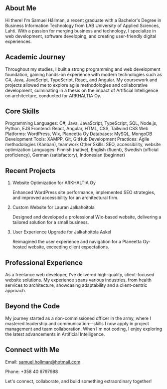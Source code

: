 ## About Me

Hi there! I'm Samuel Hållman, a recent graduate with a Bachelor's Degree in Business Information Technology from LAB University of Applied Sciences, Lahti. With a passion for merging business and technology, I specialize in web development, software developing, and creating user-friendly digital experiences.

## Academic Journey

Throughout my studies, I built a strong programming and web development foundation, gaining hands-on experience with modern technologies such as C#, Java, JavaScript, TypeScript, React, and Angular. My coursework and projects allowed me to explore agile methodologies and collaborative development, culminating in a thesis on the impact of Artificial Intelligence on architecture, conducted for ARKHALTIA Oy.

## Core Skills

Programming Languages: C#, Java, JavaScript, TypeScript, SQL, Node.js, Python, EJS
Frontend: React, Angular, HTML, CSS, Tailwind CSS
Web Platforms: WordPress, Wix, Planeetta Oy
Databases: MySQL, MongoDB
Development Tools: XAMPP, Git, GitHub
Development Practices: Agile methodologies (Kanban), teamwork
Other Skills: SEO, accessibility, website optimization
Languages: Finnish (native), English (fluent), Swedish (official proficiency), German (satisfactory), Indonesian (beginner)

## Recent Projects
1. Website Optimization for ARKHALTIA Oy

    Enhanced WordPress site performance, implemented SEO strategies, and improved accessibility for an architectural firm.

2. Custom Website for Lauran Jalkahoitola

    Designed and developed a professional Wix-based website, delivering a tailored solution for a small business.

3. User Experience Upgrade for Jalkahoitola Askel

    Reimagined the user experience and navigation for a Planeetta Oy-hosted website, exceeding client expectations.

## Professional Experience

As a freelance web developer, I’ve delivered high-quality, client-focused website solutions. My experience spans various industries, from health services to architecture, showcasing adaptability and a client-centric approach.

## Beyond the Code

My journey started as a non-commissioned officer in the army, where I mastered leadership and communication—skills I now apply in project management and team collaboration. When I'm not coding, I enjoy exploring the latest advancements in Artificial Intelligence.

## Connect with Me

Email: samuel.hollman@hotmail.com

Phone: +358 40 6797988

Let's connect, collaborate, and build something extraordinary together!


